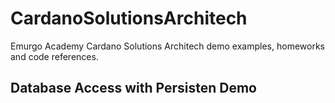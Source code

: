 # CardanoSolutionsArchitech
Emurgo Academy Cardano Solutions Architech demo examples, homeworks and code references.

## Database Access with Persisten Demo
